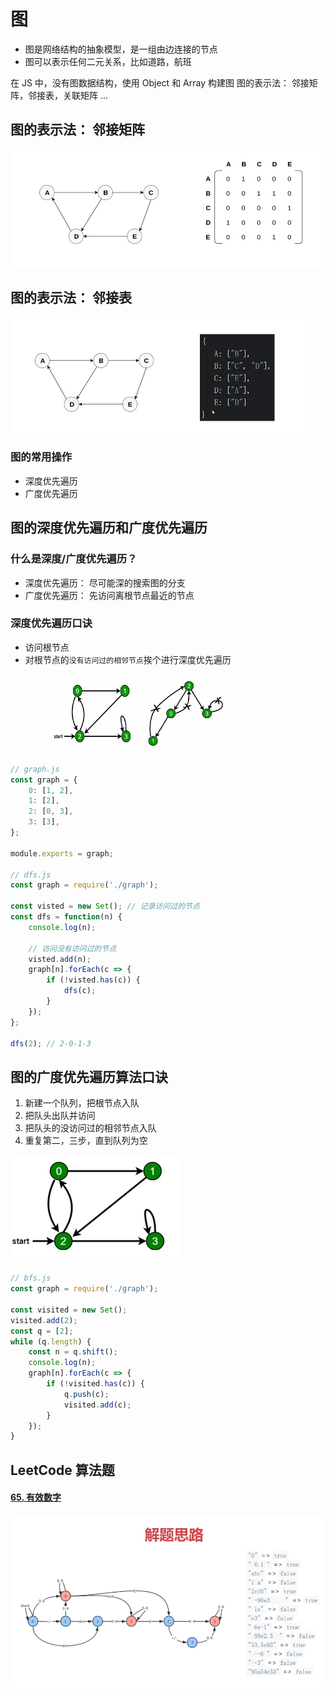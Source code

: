 # 图

-   图是网络结构的抽象模型，是一组由边连接的节点
-   图可以表示任何二元关系，比如道路，航班

在 JS 中，没有图数据结构，使用 Object 和 Array 构建图
图的表示法： 邻接矩阵，邻接表，关联矩阵 ...

## 图的表示法： 邻接矩阵

<img src="./images/邻接矩阵.png">

## 图的表示法： 邻接表

<img src="./images/邻接表.png">

### 图的常用操作

-   深度优先遍历
-   广度优先遍历

## 图的深度优先遍历和广度优先遍历

### 什么是深度/广度优先遍历？

-   深度优先遍历： 尽可能深的搜索图的分支
-   广度优先遍历： 先访问离根节点最近的节点

### 深度优先遍历口诀

-   访问根节点
-   对根节点的`没有访问过的相邻节点`挨个进行深度优先遍历

<img src="./images/图的深度优先遍历.png">

```js
// graph.js
const graph = {
    0: [1, 2],
    1: [2],
    2: [0, 3],
    3: [3],
};

module.exports = graph;

// dfs.js
const graph = require('./graph');

const visted = new Set(); // 记录访问过的节点
const dfs = function(n) {
    console.log(n);

    // 访问没有访问过的节点
    visted.add(n);
    graph[n].forEach(c => {
        if (!visted.has(c)) {
            dfs(c);
        }
    });
};

dfs(2); // 2-0-1-3
```

## 图的广度优先遍历算法口诀

1. 新建一个队列，把根节点入队
2. 把队头出队并访问
3. 把队头的没访问过的相邻节点入队
4. 重复第二，三步，直到队列为空

<img src="./images/图的广度遍历.png"/>

```js
// bfs.js
const graph = require('./graph');

const visited = new Set();
visited.add(2);
const q = [2];
while (q.length) {
    const n = q.shift();
    console.log(n);
    graph[n].forEach(c => {
        if (!visited.has(c)) {
            q.push(c);
            visited.add(c);
        }
    });
}
```

## LeetCode 算法题

#### [65. 有效数字](https://leetcode-cn.com/problems/valid-number/)

<img src="./images/leetcode-65有效数字.png"/>
